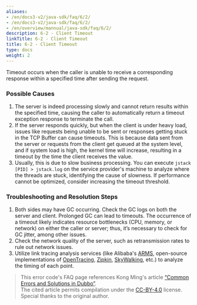 ```yaml
---
aliases:
- /en/docs3-v2/java-sdk/faq/6/2/
- /en/docs3-v2/java-sdk/faq/6/2/
- /en/overview/mannual/java-sdk/faq/6/2/
description: 6-2 - Client Timeout
linkTitle: 6-2 - Client Timeout
title: 6-2 - Client Timeout
type: docs
weight: 2
---
```






Timeout occurs when the caller is unable to receive a corresponding response within a specified time after sending the request.

### Possible Causes
1. The server is indeed processing slowly and cannot return results within the specified time, causing the caller to automatically return a timeout exception response to terminate the call.
2. If the server responds quickly, but when the client is under heavy load, issues like requests being unable to be sent or responses getting stuck in the TCP Buffer can cause timeouts. This is because data sent from the server or requests from the client get queued at the system level, and if system load is high, the kernel time will increase, resulting in a timeout by the time the client receives the value.
3. Usually, this is due to slow business processing. You can execute `jstack [PID] > jstack.log` on the service provider's machine to analyze where the threads are stuck, identifying the cause of slowness. If performance cannot be optimized, consider increasing the timeout threshold.

### Troubleshooting and Resolution Steps

1. Both sides may have GC occurring. Check the GC logs on both the server and client. Prolonged GC can lead to timeouts. The occurrence of a timeout likely indicates resource bottlenecks (CPU, memory, or network) on either the caller or server; thus, it’s necessary to check for GC jitter, among other issues.
2. Check the network quality of the server, such as retransmission rates to rule out network issues.
3. Utilize link tracing analysis services (like Alibaba's [ARMS](https://help.aliyun.com/document_detail/63796.html), open-source implementations of [OpenTracing](https://github.com/opentracing/opentracing-java), [Zipkin](https://github.com/openzipkin/zipkin), [SkyWalking](https://github.com/apache/skywalking), etc.) to analyze the timing of each point.


> This error code's FAQ page references Kong Ming's article [“Common Errors and Solutions in Dubbo”](https://github.com/StabilityMan/StabilityGuide/blob/master/docs/diagnosis/plugin/rpc/%E7%B3%BB%E7%BB%9F%E7%A8%B3%E5%AE%9A%E6%80%A7%E2%80%94%E2%80%94Dubbo%E5%B8%B8%E8%A7%81%E9%94%99%E8%AF%AF%E5%8F%8A%E8%A7%A3%E5%86%B3%E6%96%B9%E6%B3%95.md).  
The cited article permits compilation under the [CC-BY-4.0](http://creativecommons.org/licenses/by/4.0/) license. Special thanks to the original author.

